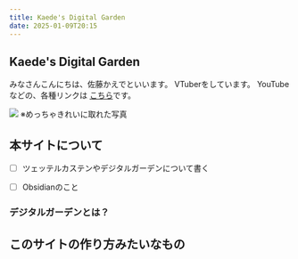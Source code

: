 ```yaml
---
title: Kaede's Digital Garden
date: 2025-01-09T20:15
---
```

## Kaede's Digital Garden

みなさんこんにちは、佐藤かえでといいます。
VTuberをしています。
YouTubeなどの、各種リンクは [こちら](https://kaedesato.work/)です。

![](https://i.imgur.com/V1dnGhC.jpeg)
※めっちゃきれいに取れた写真


## 本サイトについて

- [ ] ツェッテルカステンやデジタルガーデンについて書く
- [ ] Obsidianのこと


### デジタルガーデンとは？


## このサイトの作り方みたいなもの

